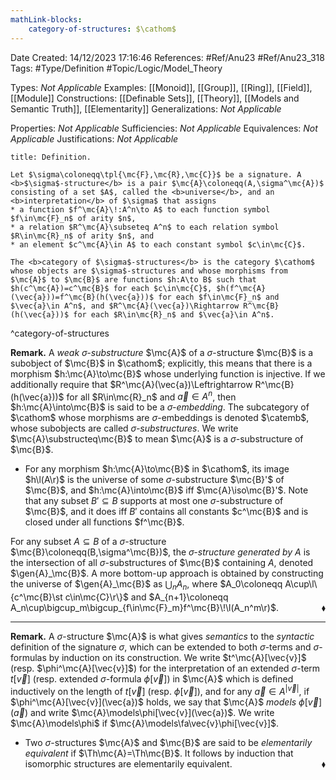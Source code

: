 ```yaml
---
mathLink-blocks:
    category-of-structures: $\cathom$
---
```


<div class="topSpace"></div>

Date Created: 14/12/2023 17:16:46
References: #Ref/Anu23 #Ref/Anu23_318
Tags: #Type/Definition #Topic/Logic/Model_Theory

Types: <i>Not Applicable</i>
Examples: [[Monoid]], [[Group]], [[Ring]], [[Field]], [[Module]]
Constructions: [[Definable Sets]], [[Theory]], [[Models and Semantic Truth]], [[Elementarity]]
Generalizations: <i>Not Applicable</i>

Properties: <i>Not Applicable</i>
Sufficiencies: <i>Not Applicable</i>
Equivalences: <i>Not Applicable</i>
Justifications: <i>Not Applicable</i>

``` ad-Definition
title: Definition.

Let $\sigma\coloneqq\tpl{\mc{F},\mc{R},\mc{C}}$ be a signature. A <b>$\sigma$-structure</b> is a pair $\mc{A}\coloneqq(A,\sigma^\mc{A})$ consisting of a set $A$, called the <b>universe</b>, and an <b>interpretation</b> of $\sigma$ that assigns
* a function $f^\mc{A}\!:A^n\to A$ to each function symbol $f\in\mc{F}_n$ of arity $n$,
* a relation $R^\mc{A}\subseteq A^n$ to each relation symbol $R\in\mc{R}_n$ of arity $n$, and
* an element $c^\mc{A}\in A$ to each constant symbol $c\in\mc{C}$.

The <b>category of $\sigma$-structures</b> is the category $\cathom$ whose objects are $\sigma$-structures and whose morphisms from $\mc{A}$ to $\mc{B}$ are functions $h:A\to B$ such that $h(c^\mc{A})=c^\mc{B}$ for each $c\in\mc{C}$, $h(f^\mc{A}(\vec{a}))=f^\mc{B}(h(\vec{a}))$ for each $f\in\mc{F}_n$ and $\vec{a}\in A^n$, and $R^\mc{A}(\vec{a})\Rightarrow R^\mc{B}(h(\vec{a}))$ for each $R\in\mc{R}_n$ and $\vec{a}\in A^n$.

```
^category-of-structures

<b>Remark.</b> A <i>weak $\sigma$-substructure</i> $\mc{A}$ of a $\sigma$-structure $\mc{B}$ is a subobject of $\mc{B}$ in $\cathom$; explicitly, this means that there is a morphism $h:\mc{A}\to\mc{B}$ whose underlying function is injective. If we additionally require that $R^\mc{A}(\vec{a})\Leftrightarrow R^\mc{B}(h(\vec{a}))$ for all $R\in\mc{R}_n$ and $\vec{a}\in A^n$, then $h:\mc{A}\into\mc{B}$ is said to be a <i>$\sigma$-embedding</i>. The subcategory of $\cathom$ whose morphisms are $\sigma$-embeddings is denoted $\catemb$, whose subobjects are called <i>$\sigma$-substructures</i>. We write $\mc{A}\substructeq\mc{B}$ to mean $\mc{A}$ is a $\sigma$-substructure of $\mc{B}$.
* For any morphism $h:\mc{A}\to\mc{B}$ in $\cathom$, its image $h\l(A\r)$ is the universe of some $\sigma$-substructure $\mc{B}'$ of $\mc{B}$, and $h:\mc{A}\into\mc{B}$ iff $\mc{A}\iso\mc{B}'$. Note that any subset $B'\subseteq B$ supports at most one $\sigma$-substructure of $\mc{B}$, and it does iff $B'$ contains all constants $c^\mc{B}$ and is closed under all functions $f^\mc{B}$.

For any subset $A\subseteq B$ of a $\sigma$-structure $\mc{B}\coloneqq(B,\sigma^\mc{B})$, the <i>$\sigma$-structure generated by $A$</i> is the intersection of all $\sigma$-substructures of $\mc{B}$ containing $A$, denoted $\gen{A}_\mc{B}$. A more bottom-up approach is obtained by constructing the universe of $\gen{A}_\mc{B}$ as $\bigcup_nA_n$, where $A_0\coloneqq A\cup\l\{c^\mc{B}\st c\in\mc{C}\r\}$ and $A_{n+1}\coloneqq A_n\cup\bigcup_m\bigcup_{f\in\mc{F}_m}f^\mc{B}\!\l(A_n^m\r)$.<span style="float:right;">$\blacklozenge$</span>

---

<b>Remark.</b> A $\sigma$-structure $\mc{A}$ is what gives <i>semantics</i> to the <i>syntactic</i> definition of the signature $\sigma$, which can be extended to both $\sigma$-terms and $\sigma$-formulas by induction on its construction. We write $t^\mc{A}[\vec{v}]$ (resp. $\phi^\mc{A}[\vec{v}]$) for the interpretation of an extended $\sigma$-term $t[\vec{v}]$ (resp. extended $\sigma$-formula $\phi[\vec{v}]$) in $\mc{A}$ which is defined inductively on the length of $t[\vec{v}]$ (resp. $\phi[\vec{v}]$), and for any $\vec{a}\in A^{|\vec{v}|}$, if $\phi^\mc{A}[\vec{v}](\vec{a})$ holds, we say that $\mc{A}$ <i>models</i> $\phi[\vec{v}](\vec{a})$ and write $\mc{A}\models\phi[\vec{v}](\vec{a})$. We write $\mc{A}\models\phi$ if $\mc{A}\models\fa\vec{v}\phi[\vec{v}]$.
* Two $\sigma$-structures $\mc{A}$ and $\mc{B}$ are said to be <i>elementarily equivalent</i> if $\Th\mc{A}=\Th\mc{B}$. It follows by induction that isomorphic structures are elementarily equivalent.<span style="float:right;">$\blacklozenge$</span>
